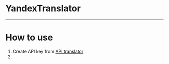 # YandexTranslator     
    
_________________

# How to use 
1. Create API key from [API translator](https://translate.yandex.com/developers/keys)
2. 
